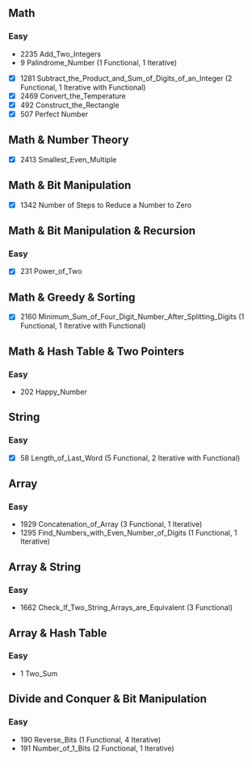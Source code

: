 ## Math
### Easy
- 2235 Add_Two_Integers
- 9 Palindrome_Number (1 Functional, 1 Iterative)
- [X] 1281 Subtract_the_Product_and_Sum_of_Digits_of_an_Integer (2 Functional, 1 Iterative with Functional)
- [X] 2469 Convert_the_Temperature
- [X] 492 Construct_the_Rectangle
- [X] 507 Perfect Number

## Math & Number Theory
- [X] 2413 Smallest_Even_Multiple

## Math & Bit Manipulation
- [X] 1342 Number of Steps to Reduce a Number to Zero

## Math & Bit Manipulation & Recursion
### Easy
- [X] 231 Power_of_Two

## Math & Greedy & Sorting
- [X] 2160 Minimum_Sum_of_Four_Digit_Number_After_Splitting_Digits (1 Functional, 1 Iterative with Functional)

## Math & Hash Table & Two Pointers
### Easy
- 202 Happy_Number

## String
### Easy
- [X] 58 Length_of_Last_Word (5 Functional, 2 Iterative with Functional)

## Array
### Easy
- 1929 Concatenation_of_Array (3 Functional, 1 Iterative)
- 1295 Find_Numbers_with_Even_Number_of_Digits (1 Functional, 1 Iterative)

## Array & String
### Easy
- 1662 Check_If_Two_String_Arrays_are_Equivalent (3 Functional)

## Array & Hash Table
### Easy
- 1 Two_Sum

## Divide and Conquer & Bit Manipulation
### Easy
- 190 Reverse_Bits (1 Functional, 4 Iterative)
- 191 Number_of_1_Bits (2 Functional, 1 Iterative)
